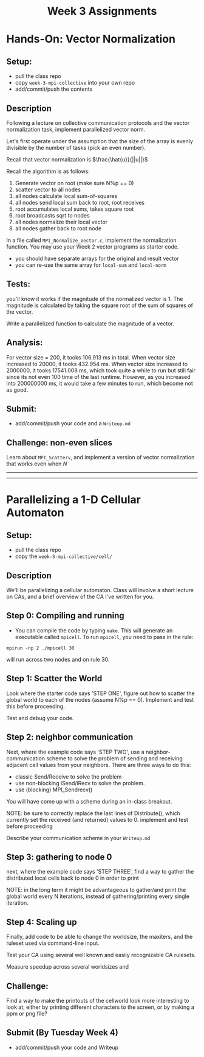 # <center> Week 3 Assignments</center>

# Hands-On: Vector Normalization



## Setup: 

* pull the class repo
* copy `week-3-mpi-collective` into your own repo
* add/commit/push the contents

## Description 

Following a lecture on collective communication protocols and the vector normalization task, implement parallelized vector norm.

Let's first operate under the assumption that the size of the array is evenly divisible by the number of tasks (pick an even number).  

Recall that vector normalization is $\frac{\hat{u}}{||u||}$

Recall the algorithm is as follows:

1. Generate vector on root (make sure N%p == 0)
2. scatter vector  to all nodes
3. all nodes calculate local sum-of-squares
4. all nodes send local sum back to root, root receives
5. root accumulates local sums, takes square root
6. root broadcasts sqrt to nodes
7. all nodes normalize their local vector
8. all nodes gather back to root node

In a file called `MPI_Normalize_Vector.c`, implement the normalization function.  You may use your Week 2 vector programs as starter code.

* you should have separate arrays for the original and result vector
* you can re-use the same array for `local-sum` and `local-norm`

## Tests:

 you'll know it works if the magnitude of the normalized vector is 1.  The magnitude is calculated by taking the square root of the sum of squares of the vector.  

 Write a parallelized function to calculate the magnitude of a vector.

 ## Analysis:

For vector size = 200, it tooks 106.913 ms in total. When vector size increased to 20000, it tooks 432.954 ms. When vector size increased to 2000000, it tooks 17541.008 ms, which took quite a while to run but still fair since its not even 100 time of the last runtime. However, as you increased into 200000000 ms, it would take a few minutes to run, which become not as good.

 ## Submit:
 *  add/commit/push your code and a `Writeup.md`

 ## Challenge: non-even slices

 Learn about `MPI_Scatterv`, and implement a version of vector normalization that works even when $N%P != 0$

---
---


 # Parallelizing a 1-D Cellular Automaton

 ## Setup:

 * pull the class repo
 * copy the `week-3-mpi-collective/cell/`


## Description

We'll be parallelizing a cellular automaton.  Class will involve a short lecture on CAs, and a brief overview of the CA I've written for you.


## Step 0: Compiling and running

* You can compile the code by typing `make`.  This will generate an executable called `mpicell`.  To run `mpicell`, you need to pass in the rule:

`mpirun -np 2 ./mpicell 30`

will run across two nodes and on rule 30.
 
## Step 1: Scatter the World


Look where the starter code says 'STEP ONE', figure out how to scatter the global world to each of the nodes (assume N%p == 0).  Implement and test this before proceeding. 

Test and debug your code.

## Step 2: neighbor communication 


Next, where the example code says 'STEP TWO', use a neighbor-communication scheme to solve the problem of sending and receiving adjacent cell values from your neighbors.  There are three ways to do this:

*  classic Send/Receive to solve the problem
*  use non-blocking iSend/iRecv to solve the problem.
*  use (blocking) MPI_Sendrecv()

You will have come up with a scheme during an in-class breakout.


NOTE: be sure to correctly replace the last lines of Distribute(), which currently set the received (and returned) values to 0. 
implement and test before proceeding

Describe your communication scheme in your `Writeup.md`


## Step 3: gathering to node 0

next, where the example code says 'STEP THREE', find a way to gather the distributed local cells back to node 0 in order to print

NOTE: in the long term it might be advantageous to gather/and print the global world every N iterations, instead of gathering/printing every single iteration.  

## Step 4: Scaling up

Finally, add code to be able to change the worldsize, the maxiters, and the ruleset used via  command-line input.


Test your CA using several well known and easily recognizable CA rulesets.  

Measure speedup across several worldsizes and 

## Challenge:

Find a way to make the printouts of the cellworld look more interesting to look at, either by printing different characters to the screen, or by making a ppm or png file?

## Submit (By Tuesday Week 4)

* add/commit/push your code and Writeup




 

